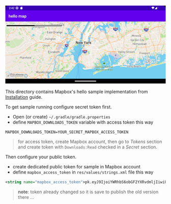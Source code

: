 ![hellomap screenshot](hellomap.jpg)

This directory contains Mapbox's hello sample implementation from [Installation](https://docs.mapbox.com/android/maps/guides/install/) guide.

To get sample running configure secret token first.

- Open (or create) `~/.gradle/gradle.properties`
- define `MAPBOX_DOWNLOADS_TOKEN` variable with access token this way

```
MAPBOX_DOWNLOADS_TOKEN=YOUR_SECRET_MAPBOX_ACCESS_TOKEN
```

> for access token, create Mapbox account, then go to *Tokens* section and create token with `Downloads:Read` checked in a *Secret* section.


Then configure your public token.

- create dedicated public token for sample in Mapbox account
- define `mapbox_access_token` in `res/values/strings.xml` file this way

```xml
<string name="mapbox_access_token">pk.eyJ9IjoiYWRhbS6obGF2YXRvdmljIiwiUFV6ImNsY291Z3IwMzAyM2MzcHF5dmZ3b3J3OW8ifQ.Dn3oDvBJKVHgOKYcpeZyVA</string>
```

> **note**: token already changed so it is save to publish the old version there ...
